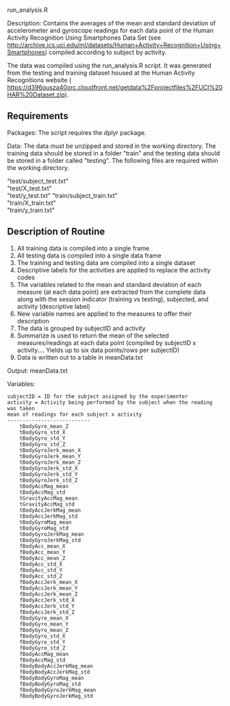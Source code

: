 run_analysis.RDescription: Contains the averages of the mean and standard deviation of accelerometer and gyroscope readings for each data point of the Human Activity Recognition Using Smartphones Data Set (see http://archive.ics.uci.edu/ml/datasets/Human+Activity+Recognition+Using+Smartphones) compiled according to subject by activity.The data was compiled using the run_analysis.R script. It was generated from the testing and training dataset housed at the Human Activity Recognitions website (https://d396qusza40orc.cloudfront.net/getdata%2Fprojectfiles%2FUCI%20HAR%20Dataset.zip).Requirements----------------Packages: The script requires the dplyr package.Data: The data must be unzipped and stored in the working directory. The training data should be stored in a folder "train" and the testing data should be stored in a folder called "testing". The following files are required within the working directory."test/subject_test.txt"                       "test/X_test.txt"                             "test/y_test.txt""train/subject_train.txt"                     "train/X_train.txt"                           "train/y_train.txt"Description of  Routine----------------------------1) All training data is compiled into a single frame2) All testing data is compiled into a single data frame3) The training and testing data are compiled into a single dataset4) Descriptive labels for the activities are applied to replace the activity codes5) The variables related to the mean and standard deviation of each measure (at each data point) are extracted from the complete data along with the session indicator (training vs testing), subjected, and activity (descriptive label)6) New variable names are applied to the measures to offer their description7) The data is grouped by subjectID and activity8) Summarize is used to return the mean of the selected measures/readings at each data point (compiled by subjectID x activity.... Yields up to six data points/rows per subjectID)9) Data is written out to a table in meanData.txtOutput: meanData.txtVariables:	subjectID = ID for the subject assigned by the experimenter	activity = Activity being performed by the subject when the reading was taken	mean of readings for each subject x activity	---------------------------		tBodyGyro_mean_Z		tBodyGyro_std_X		tBodyGyro_std_Y		tBodyGyro_std_Z		tBodyGyroJerk_mean_X		tBodyGyroJerk_mean_Y		tBodyGyroJerk_mean_Z		tBodyGyroJerk_std_X		tBodyGyroJerk_std_Y		tBodyGyroJerk_std_Z		tBodyAccMag_mean		tBodyAccMag_std		tGravityAccMag_mean		tGravityAccMag_std		tBodyAccJerkMag_mean		tBodyAccJerkMag_std		tBodyGyroMag_mean		tBodyGyroMag_std		tBodyGyroJerkMag_mean		tBodyGyroJerkMag_std		fBodyAcc_mean_X		fBodyAcc_mean_Y		fBodyAcc_mean_Z		fBodyAcc_std_X		fBodyAcc_std_Y		fBodyAcc_std_Z		fBodyAccJerk_mean_X		fBodyAccJerk_mean_Y		fBodyAccJerk_mean_Z		fBodyAccJerk_std_X		fBodyAccJerk_std_Y		fBodyAccJerk_std_Z		fBodyGyro_mean_X		fBodyGyro_mean_Y		fBodyGyro_mean_Z		fBodyGyro_std_X		fBodyGyro_std_Y		fBodyGyro_std_Z		fBodyAccMag_mean		fBodyAccMag_std		fBodyBodyAccJerkMag_mean		fBodyBodyAccJerkMag_std		fBodyBodyGyroMag_mean		fBodyBodyGyroMag_std		fBodyBodyGyroJerkMag_mean		fBodyBodyGyroJerkMag_std	